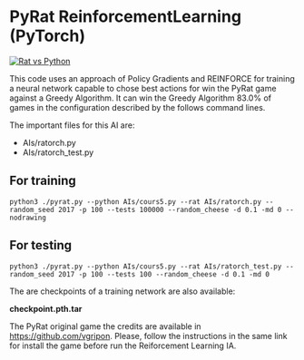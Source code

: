 # PyRat ReinforcementLearning (PyTorch)

[![Rat vs Python](https://img.youtube.com/vi/yHUtMz1D3xs/0.jpg)](https://www.youtube.com/watch?v=yHUtMz1D3xs)

This code uses an approach of Policy Gradients and REINFORCE for training a neural network capable to chose best actions for win the PyRat game against a Greedy Algorithm. It can win the Greedy Algorithm 83.0% of games in the configuration described by the follows command lines.

The important files for this AI are:
- AIs/ratorch.py
- AIs/ratorch_test.py 

## For training
```
python3 ./pyrat.py --python AIs/cours5.py --rat AIs/ratorch.py --random_seed 2017 -p 100 --tests 100000 --random_cheese -d 0.1 -md 0 --nodrawing
```

## For testing
```
python3 ./pyrat.py --python AIs/cours5.py --rat AIs/ratorch_test.py --random_seed 2017 -p 100 --tests 100 --random_cheese -d 0.1 -md 0
```
The are checkpoints of a training network are also available:

**checkpoint.pth.tar**




The PyRat original game the credits are available in https://github.com/vgripon. Please, follow the instructions in the same link for install the game before run the Reiforcement Learning IA.
